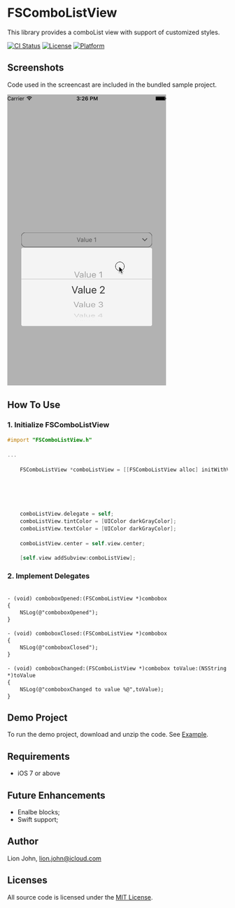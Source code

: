 # FSComboListView

This library provides a comboList view with support of customized styles.

[![CI Status](http://img.shields.io/travis/Azuritul/AZDropdownMenu.svg?style=flat)](https://travis-ci.org/lionjohn/AZDropdownMenu)
[![License](https://img.shields.io/cocoapods/l/AZDropdownMenu.svg?style=flat)](http://cocoapods.org/pods/AZDropdownMenu)
[![Platform](https://img.shields.io/cocoapods/p/AZDropdownMenu.svg?style=flat)](http://cocoapods.org/pods/AZDropdownMenu)


## Screenshots
Code used in the screencast are included in the bundled sample project.

![screencast](https://raw.githubusercontent.com/lionjohn/FSComboListView/master/Example/FSComboListView%20Demo/screenshot.gif)



How To Use
----------

### 1. Initialize FSComboListView

```objective-c
#import "FSComboListView.h"

...

    FSComboListView *comboListView = [[FSComboListView alloc] initWithValues:@[@"Value 1",
                                                                               @"Value 2",
                                                                               @"Value 3",
                                                                               @"Value 4",
                                                                               @"Value 5"]
                                                                       frame:CGRectMake(0, 0, 300, 40)];
    comboListView.delegate = self;
    comboListView.tintColor = [UIColor darkGrayColor];
    comboListView.textColor = [UIColor darkGrayColor];
    
    comboListView.center = self.view.center;
    
    [self.view addSubview:comboListView];
```

### 2. Implement Delegates

```

- (void) comboboxOpened:(FSComboListView *)combobox
{
    NSLog(@"comboboxOpened");
}

- (void) comboboxClosed:(FSComboListView *)combobox
{
    NSLog(@"comboboxClosed");
}

- (void) comboboxChanged:(FSComboListView *)combobox toValue:(NSString *)toValue
{
    NSLog(@"comboboxChanged to value %@",toValue);
}

```


## Demo Project

To run the demo project, download and unzip the code. See [Example](https://github.com/lionjohn/FSComboListView/tree/master/Example).


## Requirements
- iOS 7 or above


Future Enhancements
-------------------

- Enalbe blocks;
- Swift support;

## Author
Lion John, lion.john@icloud.com

## Licenses

All source code is licensed under the [MIT License](https://github.com/lionjohn/FSComboListView/blob/master/LICENSE).

	
